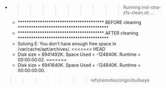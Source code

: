 * >>>>>>>>> Running inst-xtra-zfs-clean.sh ...
  * ***************************************  BEFORE cleaning  *****************************************
  * ***************************************  AFTER cleaning  *****************************************
  * Solving E: You don't have enough free space in /var/cache/apt/archives/.
<<<<<<< HEAD
  * Disk size = 6941492K. Space Used = -124840K. Runtime = 00:00:00:02.
=======
  * Disk size = 6941640K. Space Used = -124840K. Runtime = 00:00:00:00.
>>>>>>> refs/remotes/origin/bullseye
